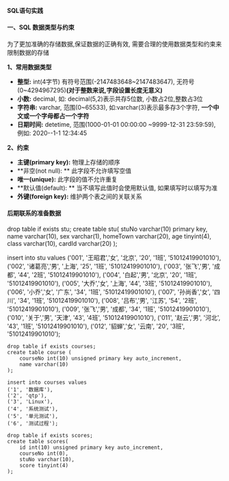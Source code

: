 #### SQL语句实践

#### 一、SQL 数据类型与约束

为了更加准确的存储数据,保证数据的正确有效, 需要合理的使用数据类型和约束来限制数据的存储

**1、常用数据类型**

- **整型:** int(4字节) 有符号范围(-2147483648~2147483647), 无符号(0~4294967295)**(对于整数来说,字段设置长度无意义)**
- **小数:** decimal, 如: decimal(5,2)表示共存5位数, 小数占2位,整数占3位
- **字符串:** varchar, 范围(0~65533), 如:varchar(3)表示最多存3个字符, **一个中文或一个字母都占一个字符**
- **日期时间:** detetime, 范围(1000-01-01 00:00:00 ~9999-12-31 23:59:59), 例如: 2020--1-1 12:34:45




**2、约束**
- **主键(primary key):** 物理上存储的顺序
- **非空(not null): ** 此字段不允许填写空值
- **唯一(unique):** 此字段的值不允许重复
- **默认值(default): ** 当不填写此值时会使用默认值, 如果填写时以填写为准
- **外键(foreign key):**  维护两个表之间的关联关系






#### 后期联系的准备数据

drop table if exists stu;
create table stu(
    stuNo varchar(10) primary key,
    name varchar(10),
    sex varchar(1),
    homeTown varchar(20),
    age tinyint(4),
    class varchar(10),
    cardId varchar(20)
);

insert into stu values
('001', '王昭君','女', '北京', '20', '1班', '51012419901010'),
('002', '诸葛亮','男', '上海', '25', '1班', '51012419901010'),
('003', '张飞','男', '成都', '44', '2班', '51012419901010'),
('004', '白起','男', '北京', '20', '1班', '51012419901010'),
('005', '大乔','女', '上海', '44', '3班', '51012419901010'),
('006', '小乔','女', '广东', '34', '1班', '51012419901010'),
('007', '孙尚香','女', '四川', '34', '1班', '51012419901010'),
('008', '吕布','男', '江苏', '54', '2班', '51012419901010'),
('009', '张飞','男', '成都', '34', '1班', '51012419901010'),
('010', '关于','男', '天津', '43', '4班', '51012419901010'),
('011', '赵云','男', '河北', '43', '1班', '51012419901010'),
('012', '貂蝉','女', '云南', '20', '3班', '51012419901010');





```
drop table if exists courses;
create table course (
    courseNo int(10) unsigned primary key auto_increment,
    name varchar(10)
);

insert into courses values
('1', '数据库'),
('2', 'qtp'),
('3', 'Linux'),
('4', '系统测试'),
('5', '单元测试'),
('6', '测试过程');

drop table if exists scores;
create table scores(
    id int(10) unsigned primary key auto_increment,
    courseNo int(0),
    stuNo varchar(10),
    score tinyint(4)
);




































































